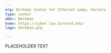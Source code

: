 ```yaml
---
org: Berkman Center for Internet &amp; Society
type: center
abbr: Berkman
home: https://cyber.law.harvard.edu/
logo: berkman.png

---
```


PLACEHOLDER TEXT
